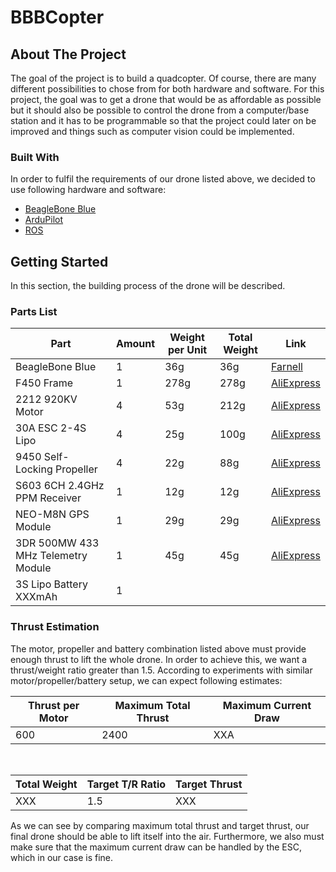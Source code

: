 # BBBCopter

## About The Project
The goal of the project is to build a quadcopter. Of course, there are many different possibilities to chose from for both hardware and software. For this project, the goal was to get a drone that would be as affordable as possible but it should also be possible to control the drone from a computer/base station and it has to be programmable so that the project could later on be improved and things such as computer vision could be implemented.

### Built With
In order to fulfil the requirements of our drone listed above, we decided to use following hardware and software:
* [BeagleBone Blue](https://beagleboard.org/blue)
* [ArduPilot](https://ardupilot.org/)
* [ROS](https://www.ros.org/)

## Getting Started

In this section, the building process of the drone will be described.

### Parts List

| Part | Amount | Weight per Unit | Total Weight | Link |
|-------------------------------------|--------|-----------------|--------------|-------------------------------------------------------------------------------------------------------|
| BeagleBone Blue | 1         | 36g | 36g | [Farnell](https://ch.farnell.com/beagleboard/bbone-blue/beaglebone-blue-robotics-platform/dp/2612583) |
| F450 Frame | 1         | 278g | 278g | [AliExpress](https://de.aliexpress.com/item/4000261171695.html) |
| 2212 920KV Motor | 4                                       | 53g | 212g | [AliExpress](https://de.aliexpress.com/item/4000126748240.html) |
| 30A ESC 2-4S Lipo | 4                                       | 25g | 100g | [AliExpress](https://de.aliexpress.com/item/4000126748240.html) |
| 9450 Self-Locking Propeller | 4                                       | 22g | 88g | [AliExpress](https://de.aliexpress.com/item/4000126748240.html) |
| S603 6CH 2.4GHz PPM Receiver | 1         | 12g | 12g | [AliExpress](https://de.aliexpress.com/item/4000340190534.html) |
| NEO-M8N GPS Module | 1         | 29g | 29g | [AliExpress](https://de.aliexpress.com/item/33054561368.html) |
| 3DR 500MW 433 MHz Telemetry Module  | 1         | 45g | 45g | [AliExpress](https://de.aliexpress.com/item/4000255803909.html) |
| 3S Lipo Battery XXXmAh | 1         |  |  |  |

### Thrust Estimation
The motor, propeller and battery combination listed above must provide enough thrust to lift the whole drone. In order to achieve this, we want a thrust/weight ratio greater than 1.5. According to experiments with similar motor/propeller/battery setup, we can expect following estimates:

| Thrust per Motor | Maximum Total Thrust | Maximum Current Draw |
|------------------|----------------------|----------------------|
| 600 | 2400 | XXA |

<br>

| Total Weight | Target T/R Ratio | Target Thrust |
|--------------|------------------|---------------|
| XXX | 1.5 | XXX |

As we can see by comparing maximum total thrust and target thrust, our final drone should be able to lift itself into the air. Furthermore, we also must make sure that the maximum current draw can be handled by the ESC, which in our case is fine.